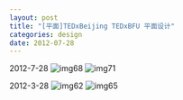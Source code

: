 ```yaml
---
layout: post
title: "[平面]TEDxBeijing TEDxBFU 平面设计"
categories: design
date: 2012-07-28
---
```


2012-7-28
![img68](https://i.imgur.com/JIWTU46.jpg)
![img71](https://i.imgur.com/iVFH8zj.jpg)

2012-3-28
![img62](https://i.imgur.com/xgxK6Ok.jpg)
![img65](https://i.imgur.com/TSBeqoe.jpg)



